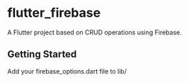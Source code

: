 # flutter_firebase

A Flutter project based on CRUD operations using Firebase.

## Getting Started

Add your firebase_options.dart file to lib/
